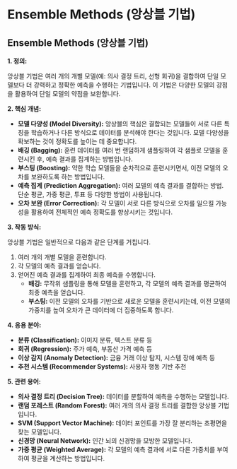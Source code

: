 # Ensemble Methods (앙상블 기법)

## Ensemble Methods (앙상블 기법)

**1. 정의:**

앙상블 기법은 여러 개의 개별 모델(예: 의사 결정 트리, 선형 회귀)을 결합하여 단일 모델보다 더 강력하고 정확한 예측을 수행하는 기법입니다. 이 기법은 다양한 모델의 강점을 활용하여 단일 모델의 약점을 보완합니다.

**2. 핵심 개념:**

*   **모델 다양성 (Model Diversity):** 앙상블의 핵심은 결합되는 모델들이 서로 다른 특징을 학습하거나 다른 방식으로 데이터를 분석해야 한다는 것입니다. 모델 다양성을 확보하는 것이 정확도를 높이는 데 중요합니다.
*   **배깅 (Bagging):**  훈련 데이터를 여러 번 랜덤하게 샘플링하여 각 샘플로 모델을 훈련시킨 후, 예측 결과를 집계하는 방법입니다.
*   **부스팅 (Boosting):** 약한 학습 모델들을 순차적으로 훈련시키면서, 이전 모델의 오차를 보완하도록 하는 방법입니다.
*   **예측 집계 (Prediction Aggregation):** 여러 모델의 예측 결과를 결합하는 방법. 단순 평균, 가중 평균, 투표 등 다양한 방법이 사용됩니다.
*   **오차 보완 (Error Correction):** 각 모델이 서로 다른 방식으로 오차를 일으킬 가능성을 활용하여 전체적인 예측 정확도를 향상시키는 것입니다.

**3. 작동 방식:**

앙상블 기법은 일반적으로 다음과 같은 단계를 거칩니다.

1.  여러 개의 개별 모델을 훈련합니다.
2.  각 모델의 예측 결과를 얻습니다.
3.  얻어진 예측 결과를 집계하여 최종 예측을 수행합니다.
    *   **배깅:** 무작위 샘플링을 통해 모델을 훈련하고, 각 모델의 예측 결과를 평균하여 최종 예측을 얻습니다.
    *   **부스팅:** 이전 모델의 오차를 기반으로 새로운 모델을 훈련시키는데, 이전 모델의 가중치를 높여 오차가 큰 데이터에 더 집중하도록 합니다.

**4. 응용 분야:**

*   **분류 (Classification):** 이미지 분류, 텍스트 분류 등
*   **회귀 (Regression):** 주가 예측, 부동산 가격 예측 등
*   **이상 감지 (Anomaly Detection):** 금융 거래 이상 탐지, 시스템 장애 예측 등
*   **추천 시스템 (Recommender Systems):** 사용자 행동 기반 추천

**5. 관련 용어:**

*   **의사 결정 트리 (Decision Tree):** 데이터를 분할하여 예측을 수행하는 모델입니다.
*   **랜덤 포레스트 (Random Forest):** 여러 개의 의사 결정 트리를 결합한 앙상블 기법입니다.
*   **SVM (Support Vector Machine):** 데이터 포인트를 가장 잘 분리하는 초평면을 찾는 모델입니다.
*   **신경망 (Neural Network):** 인간 뇌의 신경망을 모방한 모델입니다.
*   **가중 평균 (Weighted Average):** 각 모델의 예측 결과에 서로 다른 가중치를 부여하여 평균을 계산하는 방법입니다.
